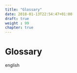 ```yaml
---
title: "Glossary"
date: 2018-01-13T22:54:47+01:00
draft: true
weight : 99
chapter: true
---
```

# Glossary
english
